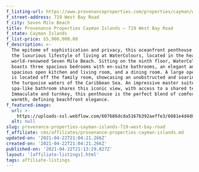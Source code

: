 ```yaml
---
f_listing-url: https://www.provenanceproperties.com/properties/cayman/watercolours-903
f_street-address: 719 West Bay Road
f_city: Seven Mile Beach
title: Provenance Properties Cayman Islands – 719 West Bay Road
f_state: Cayman Islands
f_list-price: $5,900,000.00
f_description: >-
  The epitome of sophistication and privacy, this oceanfront penthouse offers
  the luxurious lifestyle of living at WaterColours, located in the heart of
  world-renowned Seven Mile Beach. Sitting on the ninth floor, WaterColours #903
  boasts three spacious bedrooms with en-suite bathrooms, an elegant and
  spacious open kitchen and living room, and a dining room. A large open terrace
  is located off the family room, showcasing an unobstructed and soaring view of
  the turquoise waters of the Caribbean Sea. An impressive master suite with
  spa-like bathroom shares this iconic view, with access to a shared terrace.
  Immaculate and turnkey, this penthouse is the perfect blend of comfort and
  warmth, defining beachfront elegance.
f_featured-image:
  url: >-
    https://uploads-ssl.webflow.com/607686dcda5167b392aeffe3/6081e4d4d837e1c988afff2a_6077da5feb33aa862d2c7fef_603311e266b36Watercolors-903-Balcony.jpeg
  alt: null
slug: provenance-properties-cayman-islands-719-west-bay-road
f_affiliate: cms/affiliates/provenance-properties-cayman-islands.md
updated-on: '2021-04-22T21:04:21.266Z'
created-on: '2021-04-22T21:04:21.266Z'
published-on: '2021-04-22T21:13:29.827Z'
layout: '[affiliate-listings].html'
tags: affiliate-listings
---
```



